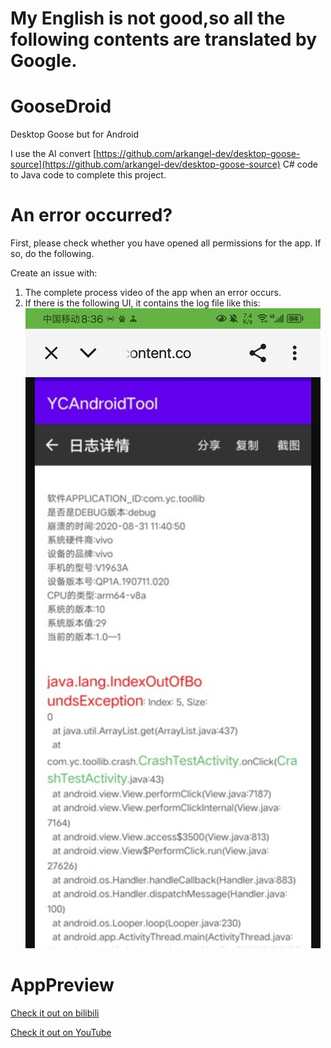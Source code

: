 # My English is not good,so all the following contents are translated by Google.

# GooseDroid
Desktop Goose but for Android

I use the AI convert [https://github.com/arkangel-dev/desktop-goose-source](https://github.com/arkangel-dev/desktop-goose-source) C# code to Java code to complete this project.

# An error occurred?
First, please check whether you have opened all permissions for the app. If so, do the following.

Create an issue with:

1. The complete process video of the app when an error occurs.
2. If there is the following UI, it contains the log file like this:
![img](./errorLog.jpg)


# AppPreview
[Check it out on bilibili](https://www.bilibili.com/video/BV1aBwce9E2c/)

[Check it out on YouTube](https://youtu.be/wPkmbBTZKfQ?si=QN6ilgISKMiP9yCr)
